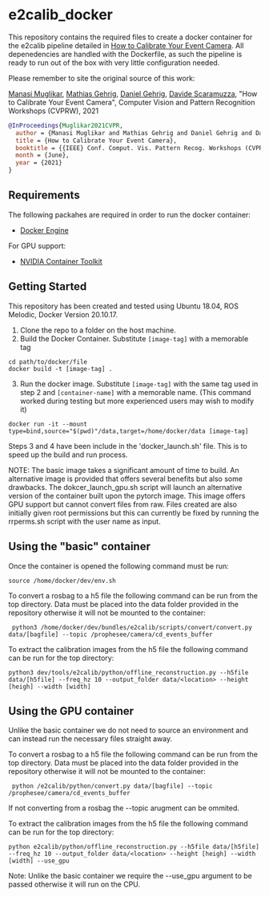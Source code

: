 # e2calib_docker
This repository contains the required files to create a docker container for the e2calib pipeline detailed in [How to Calibrate Your Event Camera](http://rpg.ifi.uzh.ch/docs/CVPRW21_Muglikar.pdf). All depenedencies are handled with the Dockerfile, as such the pipeline is ready to run out of the box with very little configuration needed. 

Please remember to site the original source of this work: 

[Manasi Muglikar](https://manasi94.github.io/), [Mathias Gehrig](https://magehrig.github.io/), [Daniel Gehrig](https://danielgehrig18.github.io/), [Davide Scaramuzza](http://rpg.ifi.uzh.ch/people_scaramuzza.html), "How to Calibrate Your Event Camera", Computer Vision and Pattern Recognition Workshops (CVPRW), 2021

```bibtex
@InProceedings{Muglikar2021CVPR,
  author = {Manasi Muglikar and Mathias Gehrig and Daniel Gehrig and Davide Scaramuzza},
  title = {How to Calibrate Your Event Camera},
  booktitle = {{IEEE} Conf. Comput. Vis. Pattern Recog. Workshops (CVPRW)},
  month = {June},
  year = {2021}
}
```

## Requirements

The following packahes are required in order to run the docker container:
* [Docker Engine](https://docs.docker.com/engine/install/ubuntu/)

For GPU support:
* [NVIDIA Container Toolkit](https://github.com/NVIDIA/nvidia-docker)

## Getting Started
This repository has been created and tested using Ubuntu 18.04, ROS Melodic, Docker Version 20.10.17.

1. Clone the repo to a folder on the host machine.
2. Build the Docker Container. Substitute `[image-tag]` with a memorable tag
```
cd path/to/docker/file
docker build -t [image-tag] . 
```

3. Run the docker image. Substitute `[image-tag]` with the same tag used in step 2 and `[container-name]` with a memorable name. (This command worked during testing but more experienced users may wish to modify it)
```
docker run -it --mount type=bind,source="$(pwd)"/data,target=/home/docker/data [image-tag]
```
Steps 3 and 4 have been include in the 'docker_launch.sh' file. This is to speed up the build and run process.

NOTE: The basic image takes a significant amount of time to build. An alternative image is provided that offers several benefits but also some drawbacks.
The dokcer_launch_gpu.sh script will launch an alternative version of the container built upon the pytorch image. This image offers GPU support but cannot convert files from raw. Files created are also initially given root permissions but this can currently be fixed by running the rrperms.sh script with the user name as input.

## Using the "basic" container

Once the container is opened the following command must be run:
```
source /home/docker/dev/env.sh
```

To convert a rosbag to a h5 file the following command can be run from the top directory. Data must be placed into the data folder provided in the repository otherwise it will not be mounted to the container:
```
 python3 /home/docker/dev/bundles/e2calib/scripts/convert/convert.py data/[bagfile] --topic /prophesee/camera/cd_events_buffer
```

To extract the calibration images from the h5 file the following command can be run for the top directory:
```
python3 dev/tools/e2calib/python/offline_reconstruction.py --h5file data/[h5file] --freq_hz 10 --output_folder data/<location> --height [heigh] --width [width] 
```

## Using the GPU container

Unlike the basic container we do not need to source an environment and can instead run the necessary files straight away.

To convert a rosbag to a h5 file the following command can be run from the top directory. Data must be placed into the data folder provided in the repository otherwise it will not be mounted to the container:
```
 python /e2calib/python/convert.py data/[bagfile] --topic /prophesee/camera/cd_events_buffer
```
If not converting from a rosbag the --topic arugment can be ommited. 

To extract the calibration images from the h5 file the following command can be run for the top directory:
```
python e2calib/python/offline_reconstruction.py --h5file data/[h5file] --freq_hz 10 --output_folder data/<location> --height [heigh] --width [width] --use_gpu
```
Note: Unlike the basic container we require the --use_gpu argument to be passed otherwise it will run on the CPU.